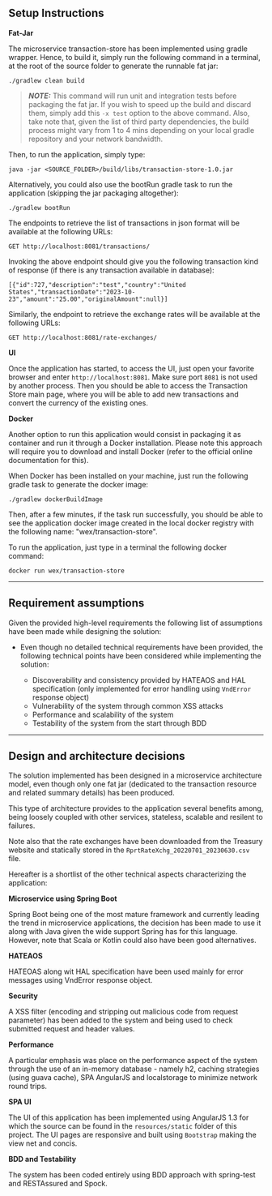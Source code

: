 Setup Instructions
--

**Fat-Jar**

The microservice transaction-store has been implemented using gradle wrapper. Hence, to build it, simply run the following command
in a terminal, at the root of the source folder to generate the runnable fat jar:

```
./gradlew clean build
```

> **_NOTE:_**  This command will run unit and integration tests before packaging
the fat jar. If you wish to speed up the build and discard them,
simply add this `-x test` option to the above command. Also, take note that,
given the list of third party dependencies, the build process might vary from
1 to 4 mins depending on your local gradle repository and your network bandwidth.


Then, to run the application, simply type:

```
java -jar <SOURCE_FOLDER>/build/libs/transaction-store-1.0.jar
```

Alternatively, you could also use the bootRun gradle task to run the application (skipping the jar packaging altogether):

```
./gradlew bootRun
```

The endpoints to retrieve the list of transactions in json format will be available at the following URLs:

```
GET http://localhost:8081/transactions/
```

Invoking the above endpoint should give you the following transaction kind of response (if there is any transaction available in database):
```
[{"id":727,"description":"test","country":"United States","transactionDate":"2023-10-23","amount":"25.00","originalAmount":null}]
```

Similarly, the endpoint to retrieve the exchange rates will be available at the following URLs:

```
GET http://localhost:8081/rate-exchanges/
```

**UI**

Once the application has started, to access the UI, just open your favorite browser and enter `http://localhost:8081`. Make sure port `8081`
is not used by another process. Then you should be able to access the Transaction Store main page, where you will be able to add new transactions and convert the currency of the existing ones.

**Docker**


Another option to run this application would consist in packaging it as container
and run it through a Docker installation. Please note this approach will require you
to download and install Docker (refer to the official online documentation for this).

When Docker has been installed on your machine, just run the following gradle task
to generate the docker image:

```
./gradlew dockerBuildImage
```

Then, after a few minutes, if the task run successfully, you should be able to see the application docker image
created in the local docker registry with the following name: "wex/transaction-store".

To run the application, just type in a terminal the following docker command:

```
docker run wex/transaction-store
```


***


Requirement assumptions
--

Given the provided high-level requirements the following list of assumptions have been made while designing the solution:

- Even though no detailed technical requirements have been provided, the following technical points have been
considered while implementing the solution:

    - Discoverability and consistency provided by HATEAOS and HAL specification
    (only implemented for error handling using `VndError` response object)
    - Vulnerability of the system through common XSS attacks
    - Performance and scalability of the system
    - Testability of the system from the start through BDD

***

Design and architecture decisions
--

The solution implemented has been designed in a microservice architecture model,
even though only one fat jar (dedicated to the transaction resource and related summary details) has been produced.

This type of architecture provides to the application several benefits among, being loosely coupled
with other services, stateless, scalable and resilent to failures.

Note also that the rate exchanges have been downloaded from the Treasury website and statically stored in the `RprtRateXchg_20220701_20230630.csv` file. 

Hereafter is a shortlist of the other technical aspects characterizing the application:

**Microservice using Spring Boot**

Spring Boot being one of the most mature framework and currently leading the trend in microservice applications,
the decision has been made to use it along with Java given the wide support Spring has for this language.
However, note that Scala or Kotlin could also have been good alternatives.

**HATEAOS**

HATEOAS along wit HAL specification have been used mainly for error messages using VndError response object.

**Security**

A XSS filter (encoding and stripping out malicious code from request parameter) has been added to the system
and being used to check submitted request and header values.

**Performance**

A particular emphasis was place on the performance aspect of the system through
the use of an in-memory database - namely h2, caching strategies (using guava cache), SPA AngularJS and localstorage
to minimize network round trips.

**SPA UI**

The UI of this application has been implemented using AngularJS 1.3 for which
the source can be found in the `resources/static` folder of this project. The UI
pages are responsive and built using `Bootstrap` making the view net and concis.

**BDD and Testability**

The system has been coded entirely using BDD approach with spring-test and RESTAssured and Spock.

